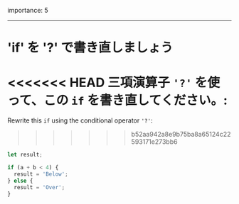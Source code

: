 importance: 5

---

# 'if' を '?' で書き直しましょう

<<<<<<< HEAD
三項演算子 `'?'` を使って、この `if` を書き直してください。:
=======
Rewrite this `if` using the conditional operator `'?'`:
>>>>>>> b52aa942a8e9b75ba8a65124c22593171e273bb6

```js
let result;

if (a + b < 4) {
  result = 'Below';
} else {
  result = 'Over';
}
```
